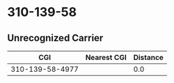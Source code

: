 # 310-139-58
## Unrecognized Carrier


| CGI | Nearest CGI | Distance |
|-----|-------------|----------|
| 310-139-58-4977 |  | 0.0 |
